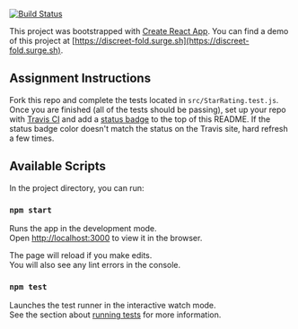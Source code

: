 [![Build Status](https://travis-ci.org/kylejmichel/testing-building-reusable-components.svg?branch=master)](https://travis-ci.org/kylejmichel/testing-building-reusable-components)

This project was bootstrapped with [Create React App](https://github.com/facebook/create-react-app). You can find a demo of this project at [https://discreet-fold.surge.sh](https://discreet-fold.surge.sh).

## Assignment Instructions

Fork this repo and complete the tests located in `src/StarRating.test.js`. Once you are finished (all of the tests should be passing), set up your repo with [Travis CI](https://travis-ci.org/) and add a [status badge](https://docs.travis-ci.com/user/status-images/) to the top of this README. If the status badge color doesn't match the status on the Travis site, hard refresh a few times.

## Available Scripts

In the project directory, you can run:

### `npm start`

Runs the app in the development mode.<br>
Open [http://localhost:3000](http://localhost:3000) to view it in the browser.

The page will reload if you make edits.<br>
You will also see any lint errors in the console.

### `npm test`

Launches the test runner in the interactive watch mode.<br>
See the section about [running tests](https://facebook.github.io/create-react-app/docs/running-tests) for more information.
